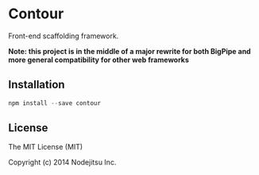 # Contour

Front-end scaffolding framework.

**Note: this project is in the middle of a major rewrite for both BigPipe and more
general compatibility for other web frameworks**

## Installation

```js
npm install --save contour
```

## License

The MIT License (MIT)

Copyright (c) 2014 Nodejitsu Inc.